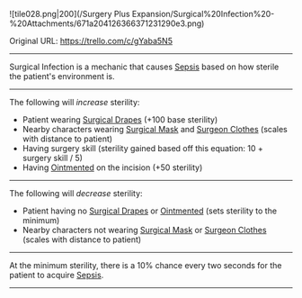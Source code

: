 ![tile028.png\|200](/Surgery Plus Expansion/Surgical%20Infection%20-%20Attachments/671a204126366371231290e3.png)

Original URL: https://trello.com/c/gYaba5N5

---

Surgical Infection is a mechanic that causes [Sepsis](../Blood/Sepsis.md) based on how sterile the patient's environment is.

---

The following will _increase_ sterility:

- Patient wearing [Surgical Drapes](Surgical%20Drapes.md) (+100 base sterility)
- Nearby characters wearing [Surgical Mask](Surgical%20Mask.md) and [Surgeon Clothes](Surgeon%20Clothes.md) (scales with distance to patient)
- Having surgery skill (sterility gained based off this equation: 10 + surgery skill / 5)
- Having [Ointmented](../Any%20bodypart/Ointmented.md) on the incision (+50 sterility)

---

The following will _decrease_ sterility:

- Patient having no [Surgical Drapes](Surgical%20Drapes.md) or [Ointmented](../Any%20bodypart/Ointmented.md) (sets sterility to the minimum)
- Nearby characters not wearing [Surgical Mask](Surgical%20Mask.md) or [Surgeon Clothes](Surgeon%20Clothes.md) (scales with distance to patient)

---

At the minimum sterility, there is a 10% chance every two seconds for the patient to acquire [Sepsis](../Blood/Sepsis.md).

---

